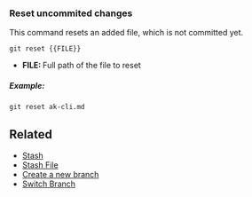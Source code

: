 ### Reset uncommited changes

This command resets an added file, which is not committed yet.

`git reset {{FILE}}`

- <b>FILE: </b> Full path of the file to reset

##### Example:

`git reset ak-cli.md`

## Related

- [Stash](git-stash.md)
- [Stash File](git-stash-file.md)
- [Create a new branch](git-new-branch.md)
- [Switch Branch](git-switch-branch.md)